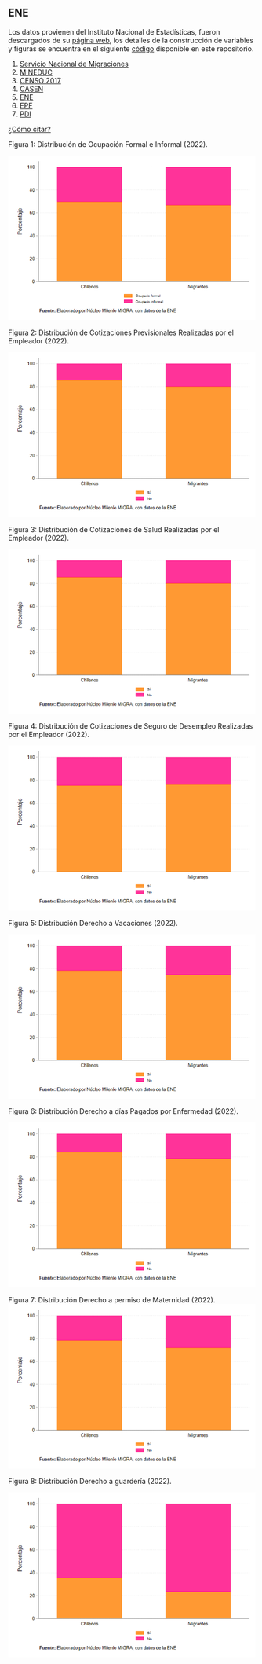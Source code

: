 ## ENE
Los datos provienen del Instituto Nacional de Estadísticas, fueron descargados de su [página web](https://www.ine.gob.cl/estadisticas/sociales/mercado-laboral/ocupacion-y-desocupacion), los detalles de la construcción de variables y figuras se encuentra en el siguiente [código](https://github.com/NucleoMIGRA/Plataforma_privado/tree/main/bases/ENE) disponible en este repositorio.

1. [Servicio Nacional de Migraciones](./SNM.MD)
2. [MINEDUC](./MINEDUC.MD)
3. [CENSO 2017](./CENSO.MD)
4. [CASEN](./CASEN.MD)
5. [ENE](./ENE.MD)
6. [EPF](./EPF.md)
7. [PDI](./PDI.MD)

[¿Cómo citar?](./citation.MD)


Figura 1: Distribución de Ocupación Formal e Informal (2022). 

![image](https://github.com/NucleoMIGRA/migra/blob/main/bases/ENE/figuras/figura_1.png?raw=true)

Figura 2: Distribución de Cotizaciones Previsionales Realizadas por el Empleador (2022).

![image](https://github.com/NucleoMIGRA/migra/blob/main/bases/ENE/figuras/figura_2.png?raw=true)

Figura 3: Distribución de Cotizaciones de Salud Realizadas por el Empleador (2022).

![image](https://github.com/NucleoMIGRA/migra/blob/main/bases/ENE/figuras/figura_3.png?raw=true)

Figura 4: Distribución de Cotizaciones de Seguro de Desempleo Realizadas por el Empleador (2022).

![image](https://github.com/NucleoMIGRA/migra/blob/main/bases/ENE/figuras/figura_4.png?raw=true)

Figura 5: Distribución Derecho a Vacaciones (2022).

![image](https://github.com/NucleoMIGRA/migra/blob/main/bases/ENE/figuras/figura_5.png?raw=true)

Figura 6: Distribución Derecho a días Pagados por Enfermedad (2022).

![image](https://github.com/NucleoMIGRA/migra/blob/main/bases/ENE/figuras/figura_6.png?raw=true)

Figura 7: Distribución Derecho a permiso de Maternidad (2022).
![image](https://github.com/NucleoMIGRA/migra/blob/main/bases/ENE/figuras/figura_7.png?raw=true)

Figura 8: Distribución Derecho a guardería (2022).

![image](https://github.com/NucleoMIGRA/migra/blob/main/bases/ENE/figuras/figura_8.png?raw=true)
